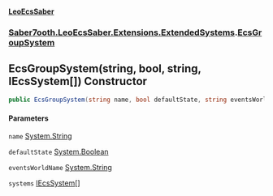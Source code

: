 #### [LeoEcsSaber](index.md 'index')
### [Saber7ooth.LeoEcsSaber.Extensions.ExtendedSystems](Saber7ooth.LeoEcsSaber.Extensions.ExtendedSystems.md 'Saber7ooth.LeoEcsSaber.Extensions.ExtendedSystems').[EcsGroupSystem](EcsGroupSystem.md 'Saber7ooth.LeoEcsSaber.Extensions.ExtendedSystems.EcsGroupSystem')

## EcsGroupSystem(string, bool, string, IEcsSystem[]) Constructor

```csharp
public EcsGroupSystem(string name, bool defaultState, string eventsWorldName, params Saber7ooth.LeoEcsSaber.IEcsSystem[] systems);
```
#### Parameters

<a name='Saber7ooth.LeoEcsSaber.Extensions.ExtendedSystems.EcsGroupSystem.EcsGroupSystem(string,bool,string,Saber7ooth.LeoEcsSaber.IEcsSystem[]).name'></a>

`name` [System.String](https://docs.microsoft.com/en-us/dotnet/api/System.String 'System.String')

<a name='Saber7ooth.LeoEcsSaber.Extensions.ExtendedSystems.EcsGroupSystem.EcsGroupSystem(string,bool,string,Saber7ooth.LeoEcsSaber.IEcsSystem[]).defaultState'></a>

`defaultState` [System.Boolean](https://docs.microsoft.com/en-us/dotnet/api/System.Boolean 'System.Boolean')

<a name='Saber7ooth.LeoEcsSaber.Extensions.ExtendedSystems.EcsGroupSystem.EcsGroupSystem(string,bool,string,Saber7ooth.LeoEcsSaber.IEcsSystem[]).eventsWorldName'></a>

`eventsWorldName` [System.String](https://docs.microsoft.com/en-us/dotnet/api/System.String 'System.String')

<a name='Saber7ooth.LeoEcsSaber.Extensions.ExtendedSystems.EcsGroupSystem.EcsGroupSystem(string,bool,string,Saber7ooth.LeoEcsSaber.IEcsSystem[]).systems'></a>

`systems` [IEcsSystem](IEcsSystem.md 'Saber7ooth.LeoEcsSaber.IEcsSystem')[[]](https://docs.microsoft.com/en-us/dotnet/api/System.Array 'System.Array')